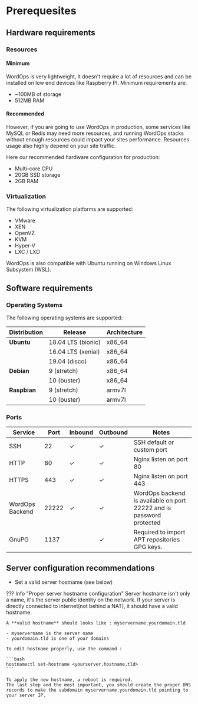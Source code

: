 # Prerequesites

## Hardware requirements

### Resources

#### Minimum

WordOps is very lightweight, it doesn't require a lot of resources and can be installed on low end devices like Raspberry PI. Minimum requirements are:

- ~100MB of storage
- 512MB RAM

#### Recommended

However, if you are going to use WordOps in production, some services like MySQL or Redis may need more resources, and running WordOps stacks without enough resources could impact your sites performance. Resources usage also highly depend on your site traffic.

Here our recommended hardware configuration for production:

- Multi-core CPU
- 20GB SSD storage
- 2GB RAM

### Virtualization

The following virtualization platforms are supported:

- VMware
- XEN
- OpenVZ
- KVM
- Hyper-V
- LXC / LXD

WordOps is also compatible with Ubuntu running on Windows Linux Subsystem (WSL).

## Software requirements

### Operating Systems

The following operating systems are supported:

| Distribution | Release            | Architecture |
| ------------ | ------------------ | ------------ |
| **Ubuntu**   | 18.04 LTS (bionic) | x86_64       |
|              | 16.04 LTS (xenial) | x86_64       |
|              | 19.04 (disco)      | x86_64       |
| **Debian**   | 9 (stretch)        | x86_64       |
|              | 10 (buster)        | x86_64       |
| **Raspbian** | 9 (stretch)        | armv7l       |
|              | 10 (buster)        | armv7l       |

### Ports

| Service         | Port  | Inbound | Outbound | Notes                                                                |
| --------------- | ----- | ------- | -------- | -------------------------------------------------------------------- |
| SSH             | 22    | ✓       | ✓        | SSH default or custom port                                           |
| HTTP            | 80    | ✓       | ✓        | Nginx listen on port 80                                              |
| HTTPS           | 443   | ✓       | ✓        | Nginx listen on port 443                                             |
| WordOps Backend | 22222 | ✓       | ✓        | WordOps backend is available on port 22222 and is password protected |
| GnuPG           | 1137  |         | ✓        | Required to import APT repositories GPG keys.                        |

## Server configuration recommendations

- Set a valid server hostname (see below)

??? Info "Proper server hostname configuration"
    Server hostname isn't only a name, it's the server public identity on the network. If your server is directly connected to internet(not behind a NAT),
    it should have a valid hostname.

    A **valid hostname** should looks like : myservername.yourdomain.tld

    - myservername is the server name
    - yourdomain.tld is one of your domains

    To edit hostname properly, use the command :

    ```bash
    hostnamectl set-hostname <yourserver.hostname.tld>
    ```

    To apply the new hostname, a reboot is required.
    The last step and the most important, you should create the proper DNS records to make the subdomain myservername.yourdomain.tld pointing to your server IP.
